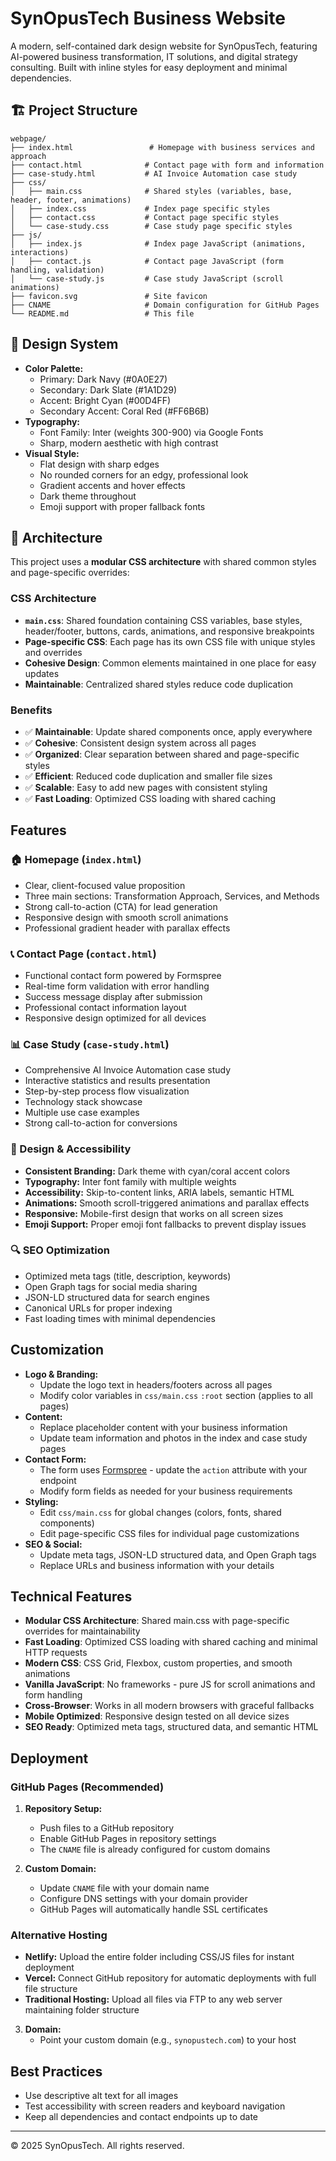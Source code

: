 # SynOpusTech Business Website

A modern, self-contained dark design website for SynOpusTech, featuring AI-powered business transformation, IT solutions, and digital strategy consulting. Built with inline styles for easy deployment and minimal dependencies.

## 🏗️ Project Structure

```
webpage/
├── index.html                 # Homepage with business services and approach
├── contact.html              # Contact page with form and information
├── case-study.html           # AI Invoice Automation case study
├── css/
│   ├── main.css              # Shared styles (variables, base, header, footer, animations)
│   ├── index.css             # Index page specific styles
│   ├── contact.css           # Contact page specific styles
│   └── case-study.css        # Case study page specific styles
├── js/
│   ├── index.js              # Index page JavaScript (animations, interactions)
│   ├── contact.js            # Contact page JavaScript (form handling, validation)
│   └── case-study.js         # Case study JavaScript (scroll animations)
├── favicon.svg               # Site favicon
├── CNAME                     # Domain configuration for GitHub Pages
└── README.md                 # This file
```

## 🎨 Design System
- **Color Palette:**
  - Primary: Dark Navy (#0A0E27)
  - Secondary: Dark Slate (#1A1D29)
  - Accent: Bright Cyan (#00D4FF)
  - Secondary Accent: Coral Red (#FF6B6B)
- **Typography:**
  - Font Family: Inter (weights 300-900) via Google Fonts
  - Sharp, modern aesthetic with high contrast
- **Visual Style:**
  - Flat design with sharp edges
  - No rounded corners for an edgy, professional look
  - Gradient accents and hover effects
  - Dark theme throughout
  - Emoji support with proper fallback fonts

## 🔧 Architecture

This project uses a **modular CSS architecture** with shared common styles and page-specific overrides:

### CSS Architecture
- **`main.css`**: Shared foundation containing CSS variables, base styles, header/footer, buttons, cards, animations, and responsive breakpoints
- **Page-specific CSS**: Each page has its own CSS file with unique styles and overrides
- **Cohesive Design**: Common elements maintained in one place for easy updates
- **Maintainable**: Centralized shared styles reduce code duplication

### Benefits
- ✅ **Maintainable**: Update shared components once, apply everywhere
- ✅ **Cohesive**: Consistent design system across all pages
- ✅ **Organized**: Clear separation between shared and page-specific styles
- ✅ **Efficient**: Reduced code duplication and smaller file sizes
- ✅ **Scalable**: Easy to add new pages with consistent styling
- ✅ **Fast Loading**: Optimized CSS loading with shared caching

## Features

### 🏠 Homepage (`index.html`)
- Clear, client-focused value proposition
- Three main sections: Transformation Approach, Services, and Methods
- Strong call-to-action (CTA) for lead generation
- Responsive design with smooth scroll animations
- Professional gradient header with parallax effects

### 📞 Contact Page (`contact.html`)
- Functional contact form powered by Formspree
- Real-time form validation with error handling
- Success message display after submission
- Professional contact information layout
- Responsive design optimized for all devices

### 📊 Case Study (`case-study.html`)
- Comprehensive AI Invoice Automation case study
- Interactive statistics and results presentation
- Step-by-step process flow visualization
- Technology stack showcase
- Multiple use case examples
- Strong call-to-action for conversions

### 🎨 Design & Accessibility
- **Consistent Branding:** Dark theme with cyan/coral accent colors
- **Typography:** Inter font family with multiple weights
- **Accessibility:** Skip-to-content links, ARIA labels, semantic HTML
- **Animations:** Smooth scroll-triggered animations and parallax effects
- **Responsive:** Mobile-first design that works on all screen sizes
- **Emoji Support:** Proper emoji font fallbacks to prevent display issues

### 🔍 SEO Optimization
- Optimized meta tags (title, description, keywords)
- Open Graph tags for social media sharing
- JSON-LD structured data for search engines
- Canonical URLs for proper indexing
- Fast loading times with minimal dependencies

## Customization
- **Logo & Branding:**
  - Update the logo text in headers/footers across all pages
  - Modify color variables in `css/main.css` `:root` section (applies to all pages)
- **Content:**
  - Replace placeholder content with your business information
  - Update team information and photos in the index and case study pages
- **Contact Form:**
  - The form uses [Formspree](https://formspree.io/) - update the `action` attribute with your endpoint
  - Modify form fields as needed for your business requirements
- **Styling:**
  - Edit `css/main.css` for global changes (colors, fonts, shared components)
  - Edit page-specific CSS files for individual page customizations
- **SEO & Social:**
  - Update meta tags, JSON-LD structured data, and Open Graph tags
  - Replace URLs and business information with your details

## Technical Features
- **Modular CSS Architecture**: Shared main.css with page-specific overrides for maintainability
- **Fast Loading**: Optimized CSS loading with shared caching and minimal HTTP requests
- **Modern CSS**: CSS Grid, Flexbox, custom properties, and smooth animations
- **Vanilla JavaScript**: No frameworks - pure JS for scroll animations and form handling
- **Cross-Browser**: Works in all modern browsers with graceful fallbacks
- **Mobile Optimized**: Responsive design tested on all device sizes
- **SEO Ready**: Optimized meta tags, structured data, and semantic HTML

## Deployment

### GitHub Pages (Recommended)
1. **Repository Setup:**
   - Push files to a GitHub repository
   - Enable GitHub Pages in repository settings
   - The `CNAME` file is already configured for custom domains

2. **Custom Domain:**
   - Update `CNAME` file with your domain name
   - Configure DNS settings with your domain provider
   - GitHub Pages will automatically handle SSL certificates

### Alternative Hosting
- **Netlify:** Upload the entire folder including CSS/JS files for instant deployment
- **Vercel:** Connect GitHub repository for automatic deployments with full file structure
- **Traditional Hosting:** Upload all files via FTP to any web server maintaining folder structure
3. **Domain:**
   - Point your custom domain (e.g., `synopustech.com`) to your host

## Best Practices
- Use descriptive alt text for all images
- Test accessibility with screen readers and keyboard navigation
- Keep all dependencies and contact endpoints up to date

---

© 2025 SynOpusTech. All rights reserved.
